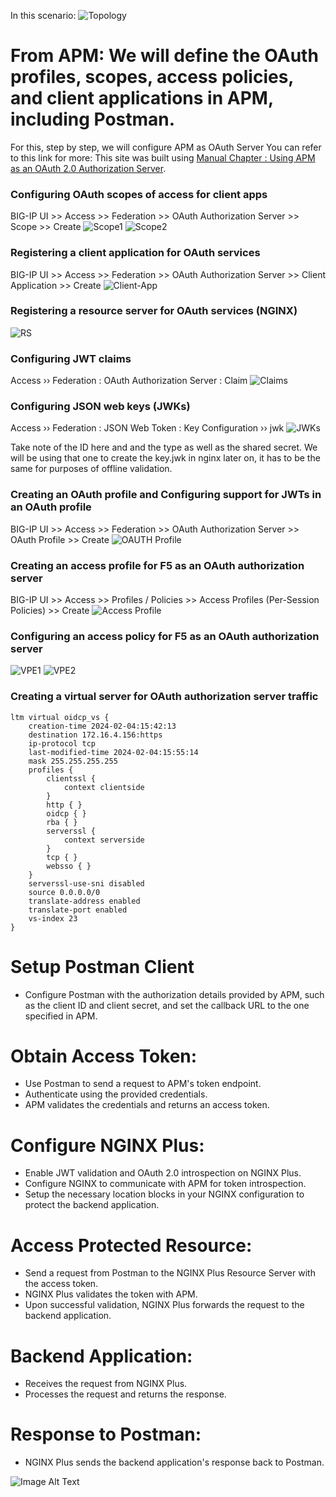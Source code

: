 In this scenario: 
![Topology](https://github.com/ericausente/JWT-OAUTH-OIDC/blob/main/Topology.PNG)

# From APM: We will define the OAuth profiles, scopes, access policies, and client applications in APM, including Postman.

For this, step by step, we will configure APM as OAuth Server
You can refer to this link for more: 
This site was built using [Manual Chapter : Using APM as an OAuth 2.0 Authorization Server](https://techdocs.f5.com/en-us/bigip-17-0-0/big-ip-access-policy-manager-oauth-configuration/using-apm-as-an-oauth-2-server.html#concept-9381).


### Configuring OAuth scopes of access for client apps 
BIG-IP UI >> Access >> Federation >> OAuth Authorization Server >> Scope >> Create
![Scope1](https://github.com/ericausente/JWT-OAUTH-OIDC/blob/main/Scope1.PNG)
![Scope2](https://github.com/ericausente/JWT-OAUTH-OIDC/blob/main/Scope2.PNG)

### Registering a client application for OAuth services
BIG-IP UI >> Access >> Federation >> OAuth Authorization Server >> Client Application >> Create
![Client-App](https://github.com/ericausente/JWT-OAUTH-OIDC/blob/main/Oauth%20Client.PNG)

### Registering a resource server for OAuth services (NGINX)
![RS](https://github.com/ericausente/JWT-OAUTH-OIDC/blob/main/RS.PNG)

### Configuring JWT claims
Access  ››  Federation : OAuth Authorization Server : Claim 
![Claims](https://github.com/ericausente/JWT-OAUTH-OIDC/blob/main/Claims.PNG)

### Configuring JSON web keys (JWKs)
Access  ››  Federation : JSON Web Token : Key Configuration  ››  jwk
![JWKs](https://github.com/ericausente/JWT-OAUTH-OIDC/blob/main/JWKs.PNG)

Take note of the ID here and and the type as well as the shared secret. 
We will be using that one to create the key.jwk in nginx later on, it has to be the same for purposes of offline validation. 

### Creating an OAuth profile and Configuring support for JWTs in an OAuth profile
BIG-IP UI >> Access >> Federation >> OAuth Authorization Server >> OAuth Profile >> Create
![OAUTH Profile](https://github.com/ericausente/JWT-OAUTH-OIDC/blob/main/Oauth%20Profile.PNG)

### Creating an access profile for F5 as an OAuth authorization server
BIG-IP UI >> Access >> Profiles / Policies >> Access Profiles (Per-Session Policies) >> Create
![Access Profile](https://github.com/ericausente/JWT-OAUTH-OIDC/blob/main/Access%20Profile.PNG)

### Configuring an access policy for F5 as an OAuth authorization server
![VPE1](https://github.com/ericausente/JWT-OAUTH-OIDC/blob/main/AccessPolicyVPE1.PNG)
![VPE2](https://github.com/ericausente/JWT-OAUTH-OIDC/blob/main/VPE2.PNG)

### Creating a virtual server for OAuth authorization server traffic

```
ltm virtual oidcp_vs {
    creation-time 2024-02-04:15:42:13
    destination 172.16.4.156:https
    ip-protocol tcp
    last-modified-time 2024-02-04:15:55:14
    mask 255.255.255.255
    profiles {
        clientssl {
            context clientside
        }
        http { }
        oidcp { }
        rba { }
        serverssl {
            context serverside
        }
        tcp { }
        websso { }
    }
    serverssl-use-sni disabled
    source 0.0.0.0/0
    translate-address enabled
    translate-port enabled
    vs-index 23
}
```

# Setup Postman Client 
- Configure Postman with the authorization details provided by APM, such as the client ID and client secret, and set the callback URL to the one specified in APM.

# Obtain Access Token:
- Use Postman to send a request to APM's token endpoint.
- Authenticate using the provided credentials.
- APM validates the credentials and returns an access token.

# Configure NGINX Plus:
- Enable JWT validation and OAuth 2.0 introspection on NGINX Plus.
- Configure NGINX to communicate with APM for token introspection.
- Setup the necessary location blocks in your NGINX configuration to protect the backend application.

# Access Protected Resource:
- Send a request from Postman to the NGINX Plus Resource Server with the access token.
- NGINX Plus validates the token with APM.
- Upon successful validation, NGINX Plus forwards the request to the backend application.

# Backend Application:
- Receives the request from NGINX Plus.
- Processes the request and returns the response.

# Response to Postman:
- NGINX Plus sends the backend application's response back to Postman.

        

![Image Alt Text](URL)
